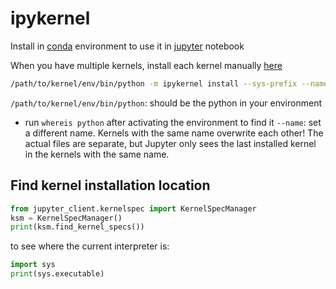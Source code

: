 # ipykernel

Install in [conda](conda.md) environment to use it in [jupyter](jupyter.md) notebook

When you have multiple kernels, install each kernel manually [here](https://ipython.readthedocs.io/en/stable/install/kernel_install.html)

``` sh
/path/to/kernel/env/bin/python -m ipykernel install --sys-prefix --name 'python-my-env'
```

`/path/to/kernel/env/bin/python`: should be the python in your environment
- run `whereis python` after activating the environment to find it
`--name`: set a different name. Kernels with the same name overwrite each other! The actual files are separate, but Jupyter only sees the last installed kernel in the kernels with the same name.

## Find kernel installation location

``` python
from jupyter_client.kernelspec import KernelSpecManager
ksm = KernelSpecManager()
print(ksm.find_kernel_specs())
```

to see where the current interpreter is:

``` python
import sys
print(sys.executable)
```